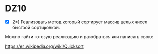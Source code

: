 # DZ10

- [x] 2*) Реализовать метод который сортирует массив целых чисел быстрой сортировкой.

Можно найти готовую реализацию и разобраться или написать свою:

https://en.wikipedia.org/wiki/Quicksort
